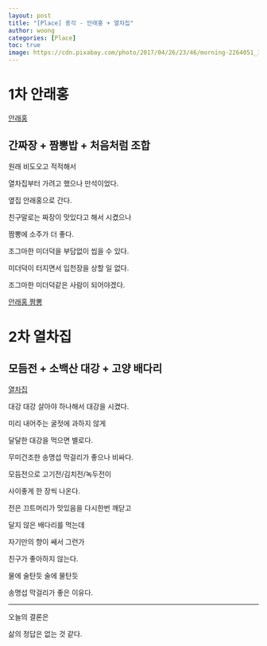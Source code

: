 ```yaml
---
layout: post
title: "[Place] 종각 - 안래홍 + 열차집"
author: woong
categories: [Place]
toc: true
image: https://cdn.pixabay.com/photo/2017/04/26/23/46/morning-2264051_1280.jpg
---
```


# 1차 안래홍

[안래홍](https://www.google.com/maps/place/%EC%95%88%EB%9E%98%ED%99%8D/@37.5716732,126.9804138,17z/data=!3m1!4b1!4m5!3m4!1s0x357ca2e90a0628db:0x924e616cc2e9b0db!8m2!3d37.5716732!4d126.9826078?hl=ko)

## 간짜장 + 짬뽕밥 + 처음처럼 조합

원래 비도오고 적적해서 

열차집부터 가려고 했으나 만석이었다.

옆집 안래홍으로 간다.

친구말로는 짜장이 맛있다고 해서 시켰으나 

짬뽕에 소주가 더 좋다.

조그마한 미더덕을 부담없이 씹을 수 있다.

미더덕이 터지면서 입천장을 상할 일 없다.

조그마한 미더덕같은 사람이 되어야겠다.


[안래홍 짬뽕](https://www.google.com/maps/place/%EC%95%88%EB%9E%98%ED%99%8D/@37.5717208,126.9825156,3a,75y/data=!3m8!1e2!3m6!1sAF1QipM09eIdeEWPphivrlpenpknNvNsxSI6d0ZfrRI-!2e10!3e12!6shttps:%2F%2Flh5.googleusercontent.com%2Fp%2FAF1QipM09eIdeEWPphivrlpenpknNvNsxSI6d0ZfrRI-%3Dw203-h360-k-no!7i2592!8i4608!4m5!3m4!1s0x357ca2e90a0628db:0x924e616cc2e9b0db!8m2!3d37.5716732!4d126.9826078?hl=ko)

# 2차 열차집

## 모듬전 + 소백산 대강 + 고양 배다리

[열차집](https://www.google.com/maps/place/%EC%97%B4%EC%B0%A8%EC%A7%91/@37.5716627,126.980574,17z/data=!3m1!4b1!4m5!3m4!1s0x357ca2e9a76e1fe1:0x5f750104f7d9ebf8!8m2!3d37.5716627!4d126.982768?hl=ko)

대강 대강 살아야 하나해서 대강을 시켰다.

미리 내어주는 굴젓에 과하지 않게 

달달한 대강을 먹으면 별로다.

무미건조한 송명섭 막걸리가 좋으나 비싸다.

모듬전으로 고기전/김치전/녹두전이 

사이좋게 한 장씩 나온다.

전은 끄트머리가 맛있음을 다시한번 깨닫고

달지 않은 배다리를 먹는데 

자기만의 향이 쌔서 그런가

친구가 좋아하지 않는다.

물에 술탄듯 술에 물탄듯 

송명섭 막걸리가 좋은 이유다.

---

오늘의 결론은

삶의 정답은 없는 것 같다.
